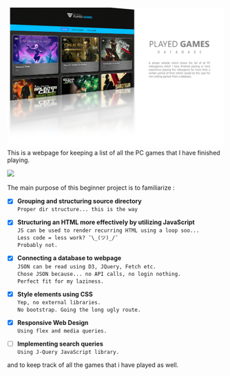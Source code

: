 ![](head.png)
This is a webpage for keeping a list of all the PC games that I have finished playing. <br>

<a href="https://htmlpreview.github.io/?https://github.com/MidHunterX/played-games/blob/main/index.html"><img width="200" src="https://img.shields.io/badge/-Preview Webpage-1DB954?style=for-the-badge"/></a>


The main purpose of this beginner project is to familiarize :

- [x] **Grouping and structuring source directory**
<br> `Proper dir structure... this is the way`
- [x] **Structuring an HTML more effectively by utilizing JavaScript**
<br> `JS can be used to render recurring HTML using a loop soo...`
<br> `Less code = less work? ¯\_(ツ)_/¯`
<br> `Probably not.`
- [x] **Connecting a database to webpage**
<br> `JSON can be read using D3, JQuery, Fetch etc.`
<br> `Chose JSON because... no API calls, no login nothing.`
<br> `Perfect fit for my laziness.`
- [x] **Style elements using CSS**
<br> `Yep, no external libraries.`
<br> `No bootstrap. Going the long ugly route.`
- [x] **Responsive Web Design**
<br> `Using flex and media queries.`
- [ ] **Implementing search queries**
<br> `Using J-Query JavaScript library.`



and to keep track of all the games that i have played as well.
